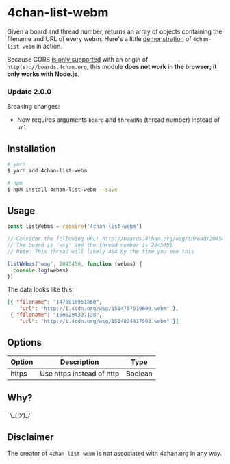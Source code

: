 # 4chan-list-webm

Given a board and thread number, returns an array of objects containing the filename and URL of every webm.
Here's a little [demonstration](http://www.4webm.org/) of `4chan-list-webm` in action.

Because CORS [is only supported](https://github.com/4chan/4chan-API/issues/35) with an origin of `http(s)://boards.4chan.org`,
this module **does not work in the browser; it only works with Node.js**.


### Update 2.0.0

Breaking changes:
* Now requires arguments `board` and `threadNo` (thread number) instead of `url`


## Installation

```bash
# yarn
$ yarn add 4chan-list-webm

# npm
$ npm install 4chan-list-webm --save
```


## Usage


```js
const listWebms = require('4chan-list-webm')

// Consider the following URL: http://boards.4chan.org/wsg/thread/2045456
// The board is 'wsg' and the thread number is 2045456
// Note: This thread will likely 404 by the time you see this

listWebms('wsg', 2045456, function (webms) {
  console.log(webms)
})
```

The data looks like this:
```json
[{ "filename": "1478018951860",
    "url": "http://i.4cdn.org/wsg/1514757619690.webm" },
 { "filename": "1505294337138",
    "url": "http://i.4cdn.org/wsg/1514834417503.webm" }]
```


## Options

| Option  | Description                | Type    |
|---------|----------------------------|---------|
| https   | Use https instead of http  | Boolean |


## Why? 

¯\\\_(ツ)\_/¯


## Disclaimer

The creator of `4chan-list-webm` is not associated with 4chan.org in any way.
